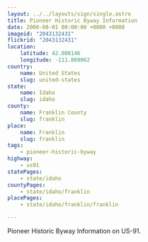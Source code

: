 ```yaml
---
layout: ../../layouts/sign/single.astro
title: Pioneer Historic Byway Information
date: 2000-08-01 00:00:00 +0000 +0000
imageid: "2043132431"
flickrid: "2043132431"
location:
    latitude: 42.008146
    longitude: -111.809062
country:
    name: United States
    slug: united-states
state:
    name: Idaho
    slug: idaho
county:
    name: Franklin County
    slug: franklin
place:
    name: Franklin
    slug: franklin
tags:
    - pioneer-historic-byway
highway:
    - us91
statePages:
    - state/idaho
countyPages:
    - state/idaho/franklin
placePages:
    - state/idaho/franklin/franklin

---
```

Pioneer Historic Byway Information on US-91.